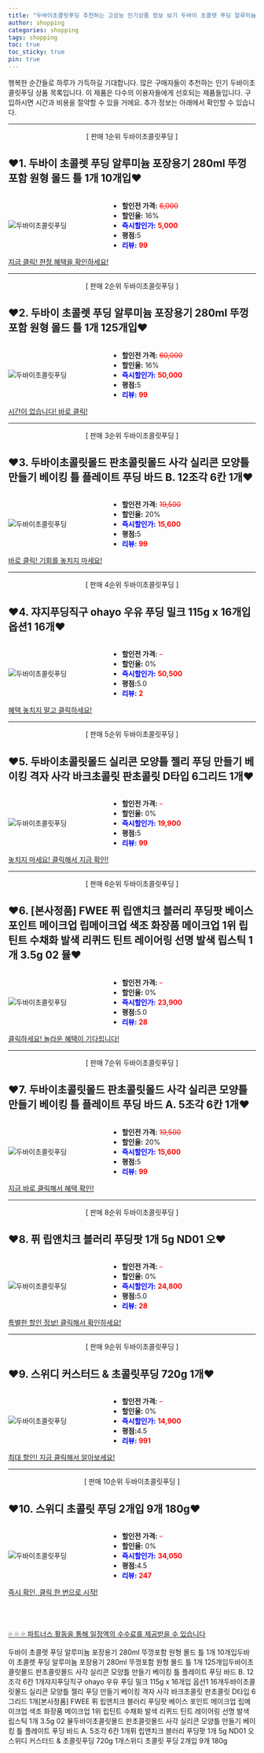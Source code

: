 ```yaml
---
title: "두바이초콜릿푸딩 추천하는 고성능 인기상품 정보 보기 두바이 초콜렛 푸딩 알루미늄 포장용기"
author: shopping
categories: shopping
tags: shopping
toc: true
toc_sticky: true
pin: true
---
```

행복한 순간들로 하루가 가득하길 기대합니다. 많은 구매자들이 추천하는 인기 두바이초콜릿푸딩 상품 목록입니다. 이 제품은 다수의 이용자들에게 선호되는 제품들입니다. 구입하시면 시간과 비용을 절약할 수 있을 거에요. 추가 정보는 아래에서 확인할 수 있습니다.

---
<p class="toplist" style="margin: 0 auto; display: block; width: fit-content;">[ 판매 1순위 두바이초콜릿푸딩 ]</p>

<h2><strong>❤️1. 두바이 초콜렛 푸딩 알루미늄 포장용기 280ml 뚜껑포함 원형 몰드 틀 1개 10개입❤️</strong></h2>

<div style="display: flex; align-items: center;">
    <div style="flex: 0.4;">
        <img src="https://thumbnail6.coupangcdn.com/thumbnails/remote/230x230ex/image/vendor_inventory/893d/5fba9ab349a8cd2ad97d692952a6736fb46b3809f09e10d814ce6d3e19c8.jpg" alt="두바이초콜릿푸딩" style="max-width: 100%;">
    </div>
    <div style="flex: 0.6; margin-left: 10px;">
        <ul>
            <li><strong>할인전 가격:</strong> <del style="color: red;">6,000</del></li>
            <li><strong>할인율:</strong> 16%</li>
            <li><span style='color:blue'><strong>즉시할인가:</strong></span> <span style='color:red'><strong>5,000</strong></span></li>
            <li><strong>평점:</strong>5</li>
            <li><span style='color:blue'><strong>리뷰:</strong></span> <span style='color:red'><strong>99</strong></span></li>
        </ul>
    </div>
</div>
<div class="center">
    <a href="https://selin100587.github.io?lptag=AF9450613&subid=githubio&pageKey=8223067551&traceid=V0-153&itemId=23640893725&vendorItemId=90666307574" class="myButton">
        지금 클릭! 한정 혜택을 확인하세요!
    </a>
</div>


---
<p class="toplist" style="margin: 0 auto; display: block; width: fit-content;">[ 판매 2순위 두바이초콜릿푸딩 ]</p>

<h2><strong>❤️2. 두바이 초콜렛 푸딩 알루미늄 포장용기 280ml 뚜껑포함 원형 몰드 틀 1개 125개입❤️</strong></h2>

<div style="display: flex; align-items: center;">
    <div style="flex: 0.4;">
        <img src="https://thumbnail6.coupangcdn.com/thumbnails/remote/230x230ex/image/vendor_inventory/893d/5fba9ab349a8cd2ad97d692952a6736fb46b3809f09e10d814ce6d3e19c8.jpg" alt="두바이초콜릿푸딩" style="max-width: 100%;">
    </div>
    <div style="flex: 0.6; margin-left: 10px;">
        <ul>
            <li><strong>할인전 가격:</strong> <del style="color: red;">60,000</del></li>
            <li><strong>할인율:</strong> 16%</li>
            <li><span style='color:blue'><strong>즉시할인가:</strong></span> <span style='color:red'><strong>50,000</strong></span></li>
            <li><strong>평점:</strong>5</li>
            <li><span style='color:blue'><strong>리뷰:</strong></span> <span style='color:red'><strong>99</strong></span></li>
        </ul>
    </div>
</div>
<div class="center">
    <a href="https://selin100587.github.io?lptag=AF9450613&subid=githubio&pageKey=8223067551&traceid=V0-153&itemId=23640893724&vendorItemId=90666307568" class="myButton">
        시간이 없습니다! 바로 클릭!
    </a>
</div>


---
<p class="toplist" style="margin: 0 auto; display: block; width: fit-content;">[ 판매 3순위 두바이초콜릿푸딩 ]</p>

<h2><strong>❤️3. 두바이초콜릿몰드 판초콜릿몰드 사각 실리콘 모양틀 만들기 베이킹 틀 플레이트 푸딩 바드 B. 12조각 6칸 1개❤️</strong></h2>

<div style="display: flex; align-items: center;">
    <div style="flex: 0.4;">
        <img src="https://thumbnail8.coupangcdn.com/thumbnails/remote/230x230ex/image/vendor_inventory/624c/014342f4e84aaff899f79ab9d0fd100f009164b40abd02303b529b9b788b.jpg" alt="두바이초콜릿푸딩" style="max-width: 100%;">
    </div>
    <div style="flex: 0.6; margin-left: 10px;">
        <ul>
            <li><strong>할인전 가격:</strong> <del style="color: red;">19,500</del></li>
            <li><strong>할인율:</strong> 20%</li>
            <li><span style='color:blue'><strong>즉시할인가:</strong></span> <span style='color:red'><strong>15,600</strong></span></li>
            <li><strong>평점:</strong>5</li>
            <li><span style='color:blue'><strong>리뷰:</strong></span> <span style='color:red'><strong>99</strong></span></li>
        </ul>
    </div>
</div>
<div class="center">
    <a href="https://selin100587.github.io?lptag=AF9450613&subid=githubio&pageKey=8220513078&traceid=V0-153&itemId=23625981390&vendorItemId=90651504284" class="myButton">
        바로 클릭! 기회를 놓치지 마세요!
    </a>
</div>


---
<p class="toplist" style="margin: 0 auto; display: block; width: fit-content;">[ 판매 4순위 두바이초콜릿푸딩 ]</p>

<h2><strong>❤️4. 쟈지푸딩직구 ohayo 우유 푸딩 밀크 115g x 16개입 옵션1 16개❤️</strong></h2>

<div style="display: flex; align-items: center;">
    <div style="flex: 0.4;">
        <img src="https://thumbnail7.coupangcdn.com/thumbnails/remote/230x230ex/image/vendor_inventory/4c8c/37a5503287bd90d5b694609d93ce8883004c373b5ab0551b1a6667f23d54.jpg" alt="두바이초콜릿푸딩" style="max-width: 100%;">
    </div>
    <div style="flex: 0.6; margin-left: 10px;">
        <ul>
            <li><strong>할인전 가격:</strong> <del style="color: red;">-</del></li>
            <li><strong>할인율:</strong> 0%</li>
            <li><span style='color:blue'><strong>즉시할인가:</strong></span> <span style='color:red'><strong>50,500</strong></span></li>
            <li><strong>평점:</strong>5.0</li>
            <li><span style='color:blue'><strong>리뷰:</strong></span> <span style='color:red'><strong>2</strong></span></li>
        </ul>
    </div>
</div>
<div class="center">
    <a href="https://selin100587.github.io?lptag=AF9450613&subid=githubio&pageKey=8082392549&traceid=V0-153&itemId=22797186303&vendorItemId=89832142192" class="myButton">
        혜택 놓치지 말고 클릭하세요!
    </a>
</div>


---
<p class="toplist" style="margin: 0 auto; display: block; width: fit-content;">[ 판매 5순위 두바이초콜릿푸딩 ]</p>

<h2><strong>❤️5. 두바이초콜릿몰드 실리콘 모양틀 젤리 푸딩 만들기 베이킹 격자 사각 바크초콜릿 판초콜릿 D타입 6그리드 1개❤️</strong></h2>

<div style="display: flex; align-items: center;">
    <div style="flex: 0.4;">
        <img src="https://thumbnail8.coupangcdn.com/thumbnails/remote/230x230ex/image/vendor_inventory/2663/433f4812c1c76c6643eebbf9d92def2dbb11afa237f0aae5eaf712739f8c.jpg" alt="두바이초콜릿푸딩" style="max-width: 100%;">
    </div>
    <div style="flex: 0.6; margin-left: 10px;">
        <ul>
            <li><strong>할인전 가격:</strong> <del style="color: red;">-</del></li>
            <li><strong>할인율:</strong> 0%</li>
            <li><span style='color:blue'><strong>즉시할인가:</strong></span> <span style='color:red'><strong>19,900</strong></span></li>
            <li><strong>평점:</strong>5</li>
            <li><span style='color:blue'><strong>리뷰:</strong></span> <span style='color:red'><strong>99</strong></span></li>
        </ul>
    </div>
</div>
<div class="center">
    <a href="https://selin100587.github.io?lptag=AF9450613&subid=githubio&pageKey=8192779684&traceid=V0-153&itemId=23452561894&vendorItemId=90479314511" class="myButton">
        놓치지 마세요! 클릭해서 지금 확인!
    </a>
</div>


---
<p class="toplist" style="margin: 0 auto; display: block; width: fit-content;">[ 판매 6순위 두바이초콜릿푸딩 ]</p>

<h2><strong>❤️6. [본사정품] FWEE 퓌 립앤치크 블러리 푸딩팟 베이스 포인트 메이크업 립메이크업 색조 화장품 메이크업 1위 립틴트 수채화 발색 리퀴드 틴트 레이어링 선명 발색 립스틱 1개 3.5g 02 뮬❤️</strong></h2>

<div style="display: flex; align-items: center;">
    <div style="flex: 0.4;">
        <img src="https://thumbnail6.coupangcdn.com/thumbnails/remote/230x230ex/image/vendor_inventory/6a1e/f1aae3fa1df5188700f2ef08fb8f93550b8802972fb7c3ea3a0192385a8a.jpg" alt="두바이초콜릿푸딩" style="max-width: 100%;">
    </div>
    <div style="flex: 0.6; margin-left: 10px;">
        <ul>
            <li><strong>할인전 가격:</strong> <del style="color: red;">-</del></li>
            <li><strong>할인율:</strong> 0%</li>
            <li><span style='color:blue'><strong>즉시할인가:</strong></span> <span style='color:red'><strong>23,900</strong></span></li>
            <li><strong>평점:</strong>5.0</li>
            <li><span style='color:blue'><strong>리뷰:</strong></span> <span style='color:red'><strong>28</strong></span></li>
        </ul>
    </div>
</div>
<div class="center">
    <a href="https://selin100587.github.io?lptag=AF9450613&subid=githubio&pageKey=7845436069&traceid=V0-153&itemId=22004769713&vendorItemId=89052257271" class="myButton">
        클릭하세요! 놀라운 혜택이 기다립니다!
    </a>
</div>


---
<p class="toplist" style="margin: 0 auto; display: block; width: fit-content;">[ 판매 7순위 두바이초콜릿푸딩 ]</p>

<h2><strong>❤️7. 두바이초콜릿몰드 판초콜릿몰드 사각 실리콘 모양틀 만들기 베이킹 틀 플레이트 푸딩 바드 A. 5조각 6칸 1개❤️</strong></h2>

<div style="display: flex; align-items: center;">
    <div style="flex: 0.4;">
        <img src="https://thumbnail8.coupangcdn.com/thumbnails/remote/230x230ex/image/vendor_inventory/c927/65032ba837d0446ca24c5add22cef0ed63e1dc30e8f117c339d83a006f51.jpg" alt="두바이초콜릿푸딩" style="max-width: 100%;">
    </div>
    <div style="flex: 0.6; margin-left: 10px;">
        <ul>
            <li><strong>할인전 가격:</strong> <del style="color: red;">19,500</del></li>
            <li><strong>할인율:</strong> 20%</li>
            <li><span style='color:blue'><strong>즉시할인가:</strong></span> <span style='color:red'><strong>15,600</strong></span></li>
            <li><strong>평점:</strong>5</li>
            <li><span style='color:blue'><strong>리뷰:</strong></span> <span style='color:red'><strong>99</strong></span></li>
        </ul>
    </div>
</div>
<div class="center">
    <a href="https://selin100587.github.io?lptag=AF9450613&subid=githubio&pageKey=8220513078&traceid=V0-153&itemId=23625981395&vendorItemId=90651504295" class="myButton">
        지금 바로 클릭해서 혜택 확인!
    </a>
</div>


---
<p class="toplist" style="margin: 0 auto; display: block; width: fit-content;">[ 판매 8순위 두바이초콜릿푸딩 ]</p>

<h2><strong>❤️8. 퓌 립앤치크 블러리 푸딩팟 1개 5g ND01 오❤️</strong></h2>

<div style="display: flex; align-items: center;">
    <div style="flex: 0.4;">
        <img src="https://thumbnail8.coupangcdn.com/thumbnails/remote/230x230ex/image/vendor_inventory/f390/f9dd3974f9dc32af27c14b77928a6b309a1a7a7e45b3105a182d468389eb.jpg" alt="두바이초콜릿푸딩" style="max-width: 100%;">
    </div>
    <div style="flex: 0.6; margin-left: 10px;">
        <ul>
            <li><strong>할인전 가격:</strong> <del style="color: red;">-</del></li>
            <li><strong>할인율:</strong> 0%</li>
            <li><span style='color:blue'><strong>즉시할인가:</strong></span> <span style='color:red'><strong>24,800</strong></span></li>
            <li><strong>평점:</strong>5.0</li>
            <li><span style='color:blue'><strong>리뷰:</strong></span> <span style='color:red'><strong>28</strong></span></li>
        </ul>
    </div>
</div>
<div class="center">
    <a href="https://selin100587.github.io?lptag=AF9450613&subid=githubio&pageKey=7845436069&traceid=V0-153&itemId=21966075602&vendorItemId=90239626621" class="myButton">
        특별한 할인 정보! 클릭해서 확인하세요!
    </a>
</div>


---
<p class="toplist" style="margin: 0 auto; display: block; width: fit-content;">[ 판매 9순위 두바이초콜릿푸딩 ]</p>

<h2><strong>❤️9. 스위디 커스터드 & 초콜릿푸딩 720g 1개❤️</strong></h2>

<div style="display: flex; align-items: center;">
    <div style="flex: 0.4;">
        <img src="https://thumbnail6.coupangcdn.com/thumbnails/remote/230x230ex/image/retail/images/2022/05/25/14/8/fb6d3055-c44f-4416-8ad3-834d9dd935f8.jpg" alt="두바이초콜릿푸딩" style="max-width: 100%;">
    </div>
    <div style="flex: 0.6; margin-left: 10px;">
        <ul>
            <li><strong>할인전 가격:</strong> <del style="color: red;">-</del></li>
            <li><strong>할인율:</strong> 0%</li>
            <li><span style='color:blue'><strong>즉시할인가:</strong></span> <span style='color:red'><strong>14,900</strong></span></li>
            <li><strong>평점:</strong>4.5</li>
            <li><span style='color:blue'><strong>리뷰:</strong></span> <span style='color:red'><strong>991</strong></span></li>
        </ul>
    </div>
</div>
<div class="center">
    <a href="https://selin100587.github.io?lptag=AF9450613&subid=githubio&pageKey=6592557918&traceid=V0-153&itemId=14882290359&vendorItemId=82121175849" class="myButton">
        최대 할인! 지금 클릭해서 알아보세요!
    </a>
</div>


---
<p class="toplist" style="margin: 0 auto; display: block; width: fit-content;">[ 판매 10순위 두바이초콜릿푸딩 ]</p>

<h2><strong>❤️10. 스위디 초콜릿 푸딩 2개입 9개 180g❤️</strong></h2>

<div style="display: flex; align-items: center;">
    <div style="flex: 0.4;">
        <img src="https://thumbnail8.coupangcdn.com/thumbnails/remote/230x230ex/image/retail/images/af4eb517-6803-4971-b9c4-2f5445d589011804341518699375482.png" alt="두바이초콜릿푸딩" style="max-width: 100%;">
    </div>
    <div style="flex: 0.6; margin-left: 10px;">
        <ul>
            <li><strong>할인전 가격:</strong> <del style="color: red;">-</del></li>
            <li><strong>할인율:</strong> 0%</li>
            <li><span style='color:blue'><strong>즉시할인가:</strong></span> <span style='color:red'><strong>34,050</strong></span></li>
            <li><strong>평점:</strong>4.5</li>
            <li><span style='color:blue'><strong>리뷰:</strong></span> <span style='color:red'><strong>247</strong></span></li>
        </ul>
    </div>
</div>
<div class="center">
    <a href="https://selin100587.github.io?lptag=AF9450613&subid=githubio&pageKey=6577775520&traceid=V0-153&itemId=19272672822&vendorItemId=86387833740" class="myButton">
        즉시 확인, 클릭 한 번으로 시작!
    </a>
</div>

<br><br><br>[💦 💦 💦 파트너스 활동을 통해 일정액의 수수료를 제공받을 수 있습니다](https://link.coupang.com/a/bcpT2c)<br><br>두바이 초콜렛 푸딩 알루미늄 포장용기 280ml 뚜껑포함 원형 몰드 틀 1개 10개입두바이 초콜렛 푸딩 알루미늄 포장용기 280ml 뚜껑포함 원형 몰드 틀 1개 125개입두바이초콜릿몰드 판초콜릿몰드 사각 실리콘 모양틀 만들기 베이킹 틀 플레이트 푸딩 바드 B. 12조각 6칸 1개쟈지푸딩직구 ohayo 우유 푸딩 밀크 115g x 16개입 옵션1 16개두바이초콜릿몰드 실리콘 모양틀 젤리 푸딩 만들기 베이킹 격자 사각 바크초콜릿 판초콜릿 D타입 6그리드 1개[본사정품] FWEE 퓌 립앤치크 블러리 푸딩팟 베이스 포인트 메이크업 립메이크업 색조 화장품 메이크업 1위 립틴트 수채화 발색 리퀴드 틴트 레이어링 선명 발색 립스틱 1개 3.5g 02 뮬두바이초콜릿몰드 판초콜릿몰드 사각 실리콘 모양틀 만들기 베이킹 틀 플레이트 푸딩 바드 A. 5조각 6칸 1개퓌 립앤치크 블러리 푸딩팟 1개 5g ND01 오스위디 커스터드 & 초콜릿푸딩 720g 1개스위디 초콜릿 푸딩 2개입 9개 180g